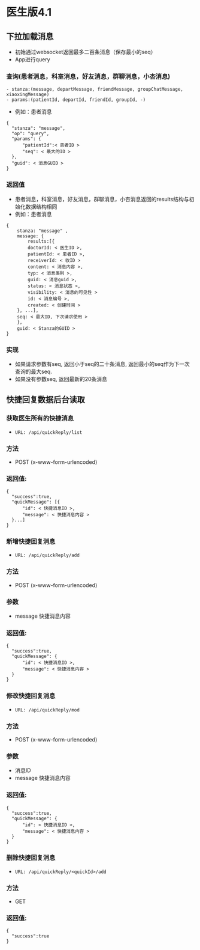 # 医生版4.1

## 下拉加载消息
- 初始通过websocket返回最多二百条消息（保存最小的seq）
- App进行query

### 查询(患者消息，科室消息，好友消息，群聊消息，小杏消息)
```
- stanza:(message, departMessage, friendMessage, groupChatMessage, xiaoxingMessage)
- params:(patientId, departId, friendId, groupId, -)
```
- 例如：患者消息
```
{
  "stanza": "message", 
  "op": "query",
  "params": {
      "patientId":< 患者ID >
      "seq": < 最大的ID >
  },
  "guid": < 消息GUID > 
}
```
### 返回值
- 患者消息，科室消息，好友消息，群聊消息，小杏消息返回的results结构与初始化数据结构相同
- 例如：患者消息
```
{
    stanza: "message" ,
    message: {
        results:[{
        doctorId: < 医生ID >,
        patientId: < 患者ID >,
        receiverId: < 收ID >
        content: < 消息内容 >,
        typ: < 消息类别 >,
        guid: < 消息guid >,
        status: < 消息状态 >,
        visibility: < 消息的可见性 >
        id: < 消息编号 >,
        created: < 创建时间 >
    }, ...],
    seq: < 最大ID, 下次请求使用 >
    },
    guid: < Stanza的GUID >
}
```
### 实现
- 如果请求参数有seq, 返回小于seq的二十条消息, 返回最小的seq作为下一次查询的最大seq.
- 如果没有参数seq, 返回最新的20条消息

## 快捷回复数据后台读取

### 获取医生所有的快捷消息

- `URL: /api/quickReply/list`

### 方法

- POST (x-www-form-urlencoded)

### 返回值: 
```
{
  "success":true,
  "quickMessage": [{
      "id": < 快捷消息ID >,
      "message": < 快捷消息内容 >
  }...]
}
```
### 新增快捷回复消息

- `URL: /api/quickReply/add`

### 方法

- POST (x-www-form-urlencoded)

### 参数

- message 快捷消息内容

### 返回值: 
```
{
  "success":true,
  "quickMessage": {
      "id": < 快捷消息ID >,
      "message": < 快捷消息内容 >
  }
}
```
### 修改快捷回复消息

- `URL: /api/quickReply/mod`

### 方法

- POST (x-www-form-urlencoded)

### 参数

- 消息ID
- message 快捷消息内容

### 返回值: 
```
{
  "success":true,
  "quickMessage": {
      "id": < 快捷消息ID >,
      "message": < 快捷消息内容 >
  }
}
```
### 删除快捷回复消息

- `URL: /api/quickReply/<quickId>/add`

### 方法

- GET

### 返回值: 
```
{
  "success":true
}
```
